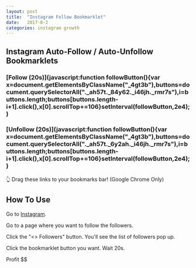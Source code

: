 ```yaml
---
layout: post
title:  "Instagram Follow Bookmarklet"
date:   2017-8-2
categories: instagram growth
---
```


## Instagram Auto-Follow / Auto-Unfollow Bookmarklets

### [Follow (20s)](javascript:function followButton(){var x=document.getElementsByClassName("_4gt3b"),buttons=document.querySelectorAll("._ah57t._84y62._i46jh._rmr7s"),i=buttons.length;buttons[buttons.length-i+1].click(),x[0].scrollTop+=106}setInterval(followButton,2e4);)

### [Unfollow (20s)](javascript:function followButton(){var x=document.getElementsByClassName("_4gt3b"),buttons=document.querySelectorAll("._ah57t._6y2ah._i46jh._rmr7s"),i=buttons.length;buttons[buttons.length-i+1].click(),x[0].scrollTop+=106}setInterval(followButton,2e4);)

👆 Drag these links to your bookmarks bar! (Google Chrome Only)

## How To Use

Go to [Instagram](https://instagram.com).

Go to a page where you want to follow the followers.

Click the "<<some number>> Followers" button. You'll see the list of followers pop up.

Click the bookmarklet button you want. Wait 20s.

Profit $$
